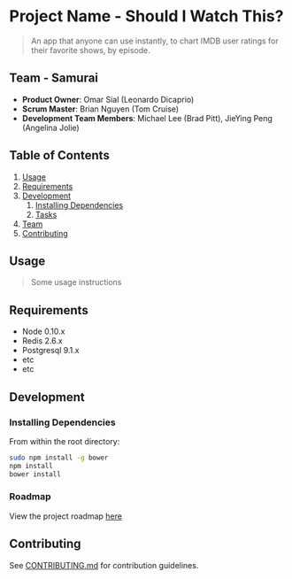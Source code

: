 # Project Name - Should I Watch This?

> An app that anyone can use instantly, to chart IMDB user ratings for their favorite shows, by episode.

## Team - Samurai

  - __Product Owner__: Omar Sial (Leonardo Dicaprio)
  - __Scrum Master__: Brian Nguyen (Tom Cruise)
  - __Development Team Members__: Michael Lee (Brad Pitt), JieYing Peng (Angelina Jolie)

## Table of Contents

1. [Usage](#Usage)
1. [Requirements](#requirements)
1. [Development](#development)
    1. [Installing Dependencies](#installing-dependencies)
    1. [Tasks](#tasks)
1. [Team](#team)
1. [Contributing](#contributing)

## Usage

> Some usage instructions

## Requirements

- Node 0.10.x
- Redis 2.6.x
- Postgresql 9.1.x
- etc
- etc

## Development

### Installing Dependencies

From within the root directory:

```sh
sudo npm install -g bower
npm install
bower install
```

### Roadmap

View the project roadmap [here](LINK_TO_PROJECT_ISSUES)


## Contributing

See [CONTRIBUTING.md](CONTRIBUTING.md) for contribution guidelines.
